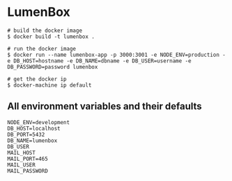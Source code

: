 # LumenBox

```
# build the docker image
$ docker build -t lumenbox .

# run the docker image
$ docker run --name lumenbox-app -p 3000:3001 -e NODE_ENV=production -e DB_HOST=hostname -e DB_NAME=dbname -e DB_USER=username -e DB_PASSWORD=password lumenbox

# get the docker ip
$ docker-machine ip default
```

## All environment variables and their defaults

```
NODE_ENV=development
DB_HOST=localhost
DB_PORT=5432
DB_NAME=lumenbox
DB_USER
MAIL_HOST
MAIL_PORT=465
MAIL_USER
MAIL_PASSWORD
```
